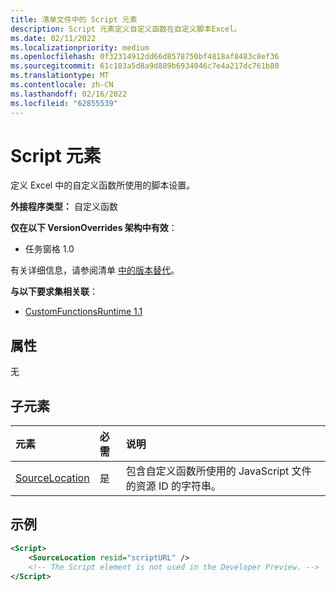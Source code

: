 ```yaml
---
title: 清单文件中的 Script 元素
description: Script 元素定义自定义函数在自定义脚本Excel。
ms.date: 02/11/2022
ms.localizationpriority: medium
ms.openlocfilehash: 0f32314912dd66d8578750bf4818af8483c8ef36
ms.sourcegitcommit: 61c183a5d8a9d889b6934046c7e4a217dc761b80
ms.translationtype: MT
ms.contentlocale: zh-CN
ms.lasthandoff: 02/16/2022
ms.locfileid: "62855539"
---
```

# <a name="script-element"></a>Script 元素

定义 Excel 中的自定义函数所使用的脚本设置。

**外接程序类型：** 自定义函数

**仅在以下 VersionOverrides 架构中有效**：

- 任务窗格 1.0

有关详细信息，请参阅清单 [中的版本替代](../../develop/add-in-manifests.md#version-overrides-in-the-manifest)。

**与以下要求集相关联**：

- [CustomFunctionsRuntime 1.1](../requirement-sets/custom-functions-requirement-sets.md)

## <a name="attributes"></a>属性

无

## <a name="child-elements"></a>子元素

|元素  |  必需  |  说明  |
|:-----|:-----|:-----|
|  [SourceLocation](customfunctionssourcelocation.md)  |  是  | 包含自定义函数所使用的 JavaScript 文件的资源 ID 的字符串。|

## <a name="example"></a>示例

```xml
<Script>
    <SourceLocation resid="scriptURL" />
    <!-- The Script element is not used in the Developer Preview. -->
</Script>
```
